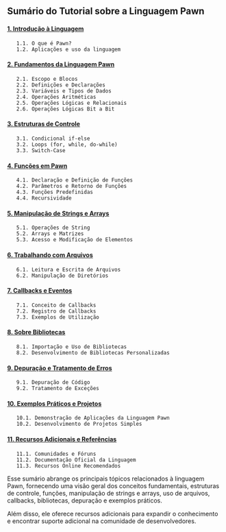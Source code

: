 ## Sumário do Tutorial sobre a Linguagem Pawn

#### [1. Introdução à Linguagem](introducao-a-linguagem.md)

```
   1.1. O que é Pawn?
   1.2. Aplicações e uso da linguagem
```

#### [2. Fundamentos da Linguagem Pawn](https://github.com/Device-Black/Pawn-Tutorial/blob/DeviceBlack/Fundamentos%20da%20Linguagem%20Pawn.md)

```
   2.1. Escopo e Blocos
   2.2. Definições e Declarações
   2.3. Variáveis e Tipos de Dados
   2.4. Operações Aritméticas
   2.5. Operações Lógicas e Relacionais
   2.6. Operações Lógicas Bit a Bit
```

#### [3. Estruturas de Controle](https://github.com/Device-Black/Pawn-Tutorial/blob/DeviceBlack/Estruturas%20de%20Controle.md)

```
   3.1. Condicional if-else
   3.2. Loops (for, while, do-while)
   3.3. Switch-Case
```

#### [4. Funções em Pawn](https://github.com/Device-Black/Pawn-Tutorial/blob/DeviceBlack/Fun%C3%A7%C3%B5es%20em%20Pawn.md)

```
   4.1. Declaração e Definição de Funções
   4.2. Parâmetros e Retorno de Funções
   4.3. Funções Predefinidas
   4.4. Recursividade
```

#### [5. Manipulação de Strings e Arrays](https://github.com/Device-Black/Pawn-Tutorial/blob/DeviceBlack/Manipula%C3%A7%C3%A3o%20de%20Strings%20e%20Arrays.md)

```
   5.1. Operações de String
   5.2. Arrays e Matrizes
   5.3. Acesso e Modificação de Elementos
```

#### [6. Trabalhando com Arquivos](https://github.com/Device-Black/Pawn-Tutorial/blob/DeviceBlack/Trabalhando%20com%20Arquivos.md)

```
   6.1. Leitura e Escrita de Arquivos
   6.2. Manipulação de Diretórios
```

#### [7. Callbacks e Eventos](https://github.com/Device-Black/Pawn-Tutorial/blob/DeviceBlack/Callbacks%20e%20Eventos.md)

```
   7.1. Conceito de Callbacks
   7.2. Registro de Callbacks
   7.3. Exemplos de Utilização
```

#### [8. Sobre Bibliotecas](https://github.com/Device-Black/Pawn-Tutorial/blob/DeviceBlack/Sobre%20Bibliotecas.md)

```
   8.1. Importação e Uso de Bibliotecas
   8.2. Desenvolvimento de Bibliotecas Personalizadas
```

#### [9. Depuração e Tratamento de Erros](https://github.com/Device-Black/Pawn-Tutorial/blob/DeviceBlack/Depura%C3%A7%C3%A3o%20e%20Tratamento%20de%20Erros.md)

```
   9.1. Depuração de Código
   9.2. Tratamento de Exceções
```

#### [10. Exemplos Práticos e Projetos](https://github.com/Device-Black/Pawn-Tutorial/blob/DeviceBlack/Exemplos%20Pr%C3%A1ticos%20e%20Projetos.md)

```
   10.1. Demonstração de Aplicações da Linguagem Pawn
   10.2. Desenvolvimento de Projetos Simples
```

#### [11. Recursos Adicionais e Referências](https://github.com/Device-Black/Pawn-Tutorial/blob/DeviceBlack/Recursos%20Adicionais%20e%20Refer%C3%AAncias.md)

```
   11.1. Comunidades e Fóruns
   11.2. Documentação Oficial da Linguagem
   11.3. Recursos Online Recomendados
```

Esse sumário abrange os principais tópicos relacionados à linguagem Pawn, fornecendo uma visão geral dos conceitos fundamentais, estruturas de controle, funções, manipulação de strings e arrays, uso de arquivos, callbacks, bibliotecas, depuração e exemplos práticos.

Além disso, ele oferece recursos adicionais para expandir o conhecimento e encontrar suporte adicional na comunidade de desenvolvedores.